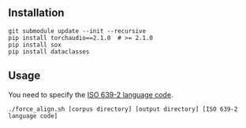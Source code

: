 ## Installation
```shell
git submodule update --init --recursive
pip install torchaudio==2.1.0  # >= 2.1.0
pip install sox 
pip install dataclasses 
```

## Usage
You need to specify the [ISO 639-2 language code](https://en.wikipedia.org/wiki/List_of_ISO_639_language_codes).
```shell
./force_align.sh [corpus directory] [output directory] [ISO 639-2 language code]
```
